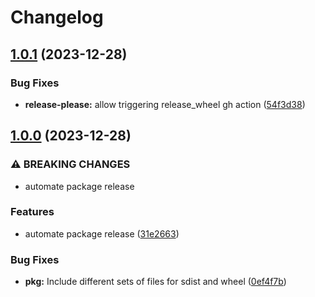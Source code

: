 # Changelog

## [1.0.1](https://github.com/punica-ai/punica/compare/v1.0.0...v1.0.1) (2023-12-28)


### Bug Fixes

* **release-please:** allow triggering release_wheel gh action ([54f3d38](https://github.com/punica-ai/punica/commit/54f3d38e57d71503683eb275b989da63ba02e1bd))

## [1.0.0](https://github.com/punica-ai/punica/compare/v0.3.1...v1.0.0) (2023-12-28)


### ⚠ BREAKING CHANGES

* automate package release

### Features

* automate package release ([31e2663](https://github.com/punica-ai/punica/commit/31e2663220537f4b10d65ada1a29936f04fbf953))


### Bug Fixes

* **pkg:** Include different sets of files for sdist and wheel ([0ef4f7b](https://github.com/punica-ai/punica/commit/0ef4f7b7a148048908f6895aef885ee188789cde))
